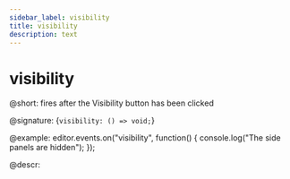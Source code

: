 ```yaml
---
sidebar_label: visibility
title: visibility
description: text
---
```


# visibility

@short: fires after the Visibility button has been clicked

@signature: {`visibility: () => void;`}

@example:
editor.events.on("visibility", function() {
    console.log("The side panels are hidden");
});

@descr:
